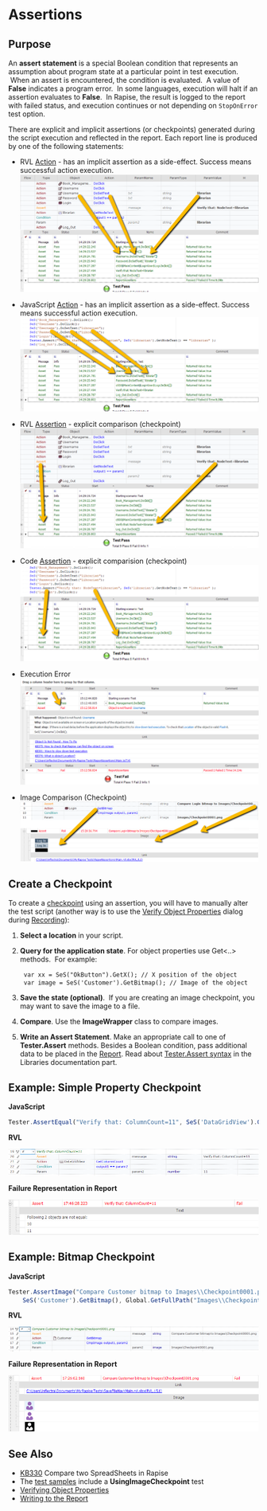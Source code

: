 # Assertions

## Purpose

An **assert statement** is a special Boolean condition that represents an assumption about program state at a particular point in test execution.  When an assert is encountered, the condition is evaluated.  A value of **False** indicates a program error.  In some languages, execution will halt if an assertion evaluates to **False**.  In Rapise, the result is logged to the report with failed status, and execution continues or not depending on `StopOnError` test option.

There are explicit and implicit assertions (or checkpoints) generated during the script execution and reflected in the report. Each report line is produced by one of the following statements:

* RVL [Action](../RVL/Actions.md) - has an implicit assertion as a side-effect. Success means successful action execution.
    ![RVL Action](img/automated_reporting_rvlaction.png)

* JavaScript [Action](actions.md) - has an implicit assertion as a side-effect. Success means successful action execution.
    ![Code Action](img/automated_reporting_codeaction.png)

* RVL [Assertion](../RVL/Assertions.md) - explicit comparison (checkpoint)
    ![RVL Assertion](img/automated_reporting_rvlassert.png)

* Code [Assertion](../Libraries/Tester.md#assert) - explicit comparision (checkpoint)
    ![Code Assertion](img/automated_reporting_codeassert.png)

* Execution Error
    ![Error](img/automated_reporting_error.png)

* Image Comparison (Checkpoint)
    ![Image Checkpoint](img/automated_reporting_imgcheckpoint.png)

## Create a Checkpoint

To create a [checkpoint](checkpoints.md) using an assertion, you will have to manually alter the test script (another way is to use the [Verify Object Properties](verify_object_properties.md) dialog during [Recording](recording.md)):

1. **Select a location** in your script.
2. **Query for the application state**. For object properties use Get&lt;..&gt; methods.  For example:

        var xx = SeS("OkButton").GetX(); // X position of the object
        var image = SeS('Customer').GetBitmap(); // Image of the object

3. **Save the state (optional)**.  If you are creating an image checkpoint, you may want to save the image to a file.  
4. **Compare**. Use the **ImageWrapper** class to compare images.
5. **Write an Assert Statement**. Make an appropriate call to one of **Tester.Assert** methods. Besides a Boolean condition, pass additional data to be placed in the [Report](writing_to_the_report.md). Read about [Tester.Assert syntax](../Libraries/Tester.md#assert) in the Libraries documentation part.

## Example: Simple Property Checkpoint

**JavaScript**

```javascript
Tester.AssertEqual("Verify that: ColumnCount=11", SeS('DataGridView').GetColumnCount(), 11);
```

**RVL**

![property rvl](./img/assertion_property_rvl.png)

**Failure Representation in Report**

![property fail](./img/assertion_property_fail.png)

## Example: Bitmap Checkpoint

**JavaScript**

```javascript
Tester.AssertImage("Compare Customer bitmap to Images\\Checkpoint0001.png",
	SeS('Customer').GetBitmap(), Global.GetFullPath("Images\\Checkpoint0001.png"));
```

**RVL**

![bitmap rvl](./img/assertion_bitmap_rvl.png)

**Failure Representation in Report**

![bitmap fail](./img/assertion_bitmap_fail.png)

## See Also

- [KB330](https://www.inflectra.com/Support/KnowledgeBase/KB330.aspx) Compare two SpreadSheets in Rapise
- The [test samples](sample_tests.md) include a **UsingImageCheckpoint** test
- [Verifying Object Properties](verify_object_properties.md)
- [Writing to the Report](writing_to_the_report.md)
